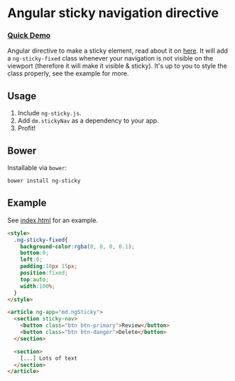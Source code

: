 # Angular sticky navigation directive
### [Quick Demo](http://ng-milk.github.io/angular-sticky-navigation-directive/)
Angular directive to make a sticky element, read about it on [here](https://ngmilk.rocks/2015/04/09/angularjs-sticky-navigation-directive/).
It will add a `ng-sticky-fixed` class whenever your navigation is not visible on the viewport (therefore it will make it visible & sticky).
It's up to you to style the class properly, see the example for more.

## Usage
1. Include `ng-sticky.js`.
2. Add `dm.stickyNav` as a dependency to your app.
3. Profit!

## Bower
Installable via `bower`:

```bash
bower install ng-sticky
```

## Example
See [index.html](https://github.com/ng-milk/angular-sticky-navigation-directive/blob/master/index.html) for an example.

```html
<style>
  .ng-sticky-fixed{
    background-color:rgba(0, 0, 0, 0.1);
    bottom:0;
    left:0;
    padding:10px 15px;
    position:fixed;
    top:auto;
    width:100%;
  }
</style>

<article ng-app="md.ngSticky">
  <section sticky-nav>
    <button class="btn btn-primary">Review</button>
    <button class="btn btn-danger">Delete</button>
  </section>

  <section>
    [...] Lots of text
  </section>
</article>
```


